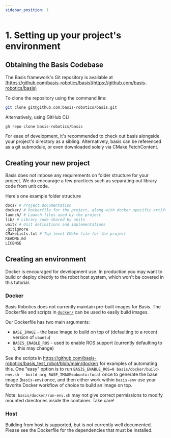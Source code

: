 ```yaml
---
sidebar_position: 1
---
```


# 1. Setting up your project's environment

## Obtaining the Basis Codebase

The Basis framework's Git repository is available at [https://github.com/basis-robotics/basis](https://github.com/basis-robotics/basis)

To clone the repository using the command line:
```bash
git clone git@github.com:basis-robotics/basis.git
```

Alternatively, using GitHub CLI:
```bash
gh repo clone basis-robotics/basis
```

For ease of development, it's recommended to check out basis alongside your project's directory as a sibling. Alternatively, basis can be referenced as a git submodule, or even downloaded solely via CMake FetchContent.

## Creating your new project

Basis does not impose any requirements on folder structure for your project. We do encourage a few practices such as separating out library code from unit code.

Here's one example folder structure
```bash
docs/ # Project documentation
docker/ # Dockerfile for the project, along with docker specific artifacts
launch/ # Launch files used by the project
lib/ # Library code shared by units
unit/ # Unit definitions and implementations
.gitignore
CMakeLists.txt # Top level CMake file for the project
README.md
LICENSE
```

## Creating an environment

Docker is encouraged for development use. In production you may want to build or deploy directly to the robot host system, which won't be covered in this tutorial.

### Docker

Basis Robotics does not currently maintain pre-built images for Basis. The Dockerfile and scripts in [`docker/`](https://github.com/basis-robotics/basis/tree/main/docker) can be used to easily build images.

Our Dockerfile has two main arguments:

- `BASE_IMAGE` - the base image to build on top of (defaulting to a recent version of `ubuntu`)
- `BASIS_ENABLE_ROS` - used to enable ROS support (currently defaulting to `1`, this may change)

See the scripts in https://github.com/basis-robotics/basis_test_robot/blob/main/docker/ for examples of automating this. One "easy" option is to run `BASIS_ENABLE_ROS=0 basis/docker/build-env.sh --build-arg BASE_IMAGE=ubuntu:focal` once to generate the base image (`basis-env`) once, and then either work within `basis-env` use your favorite Docker workflow of choice to build an image on top.

Note: `basis/docker/run-env.sh` may not give correct permissions to modify mounted directories inside the container. Take care!

### Host

Building from host is supported, but is not currently well documented. Please see the Dockerfile for the dependencies that must be installed.
